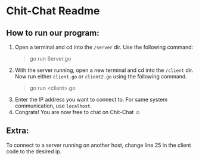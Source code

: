 # Chit-Chat Readme

## How to run our program:
1. Open a terminal and cd into the ```/server``` dir. Use the following command:
    > go run Server.go
2. With the server running, open a new terminal and cd into the ```/client``` dir. Now run either ```client.go``` or ```client2.go``` using the following command.
    > go run \<client\>.go
3. Enter the IP address you want to connect to. For same system communication, use ```localhost```.
4. Congrats! You are now free to chat on Chit-Chat ☺

## Extra:
To connect to a server running on another host, change line 25 in the client code to the desired ip.